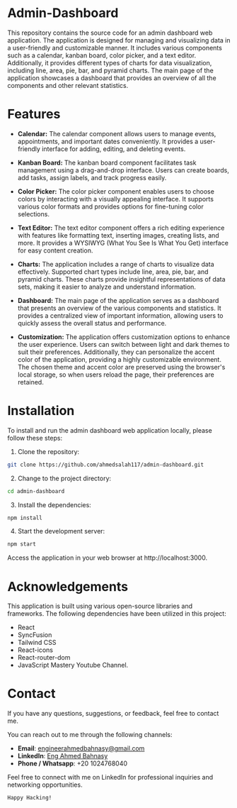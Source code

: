 # Admin-Dashboard

This repository contains the source code for an admin dashboard web application. The application is designed for managing and visualizing data in a user-friendly and customizable manner. It includes various components such as a calendar, kanban board, color picker, and a text editor. Additionally, it provides different types of charts for data visualization, including line, area, pie, bar, and pyramid charts. The main page of the application showcases a dashboard that provides an overview of all the components and other relevant statistics.

# Features

- **Calendar:** The calendar component allows users to manage events, appointments, and important dates conveniently. It provides a user-friendly interface for adding, editing, and deleting events.

- **Kanban Board:** The kanban board component facilitates task management using a drag-and-drop interface. Users can create boards, add tasks, assign labels, and track progress easily.

* **Color Picker:** The color picker component enables users to choose colors by interacting with a visually appealing interface. It supports various color formats and provides options for fine-tuning color selections.

- **Text Editor:** The text editor component offers a rich editing experience with features like formatting text, inserting images, creating lists, and more. It provides a WYSIWYG (What You See Is What You Get) interface for easy content creation.

- **Charts:** The application includes a range of charts to visualize data effectively. Supported chart types include line, area, pie, bar, and pyramid charts. These charts provide insightful representations of data sets, making it easier to analyze and understand information.

- **Dashboard:** The main page of the application serves as a dashboard that presents an overview of the various components and statistics. It provides a centralized view of important information, allowing users to quickly assess the overall status and performance.

- **Customization:** The application offers customization options to enhance the user experience. Users can switch between light and dark themes to suit their preferences. Additionally, they can personalize the accent color of the application, providing a highly customizable environment. The chosen theme and accent color are preserved using the browser's local storage, so when users reload the page, their preferences are retained.

# Installation

To install and run the admin dashboard web application locally, please follow these steps:

1. Clone the repository:

```bash copy
git clone https://github.com/ahmedsalah117/admin-dashboard.git

```

2. Change to the project directory:

```bash copy
cd admin-dashboard

```

3. Install the dependencies:

```bash copy
npm install

```

4. Start the development server:

```bash Copy
npm start

```

Access the application in your web browser at http://localhost:3000.

# Acknowledgements

This application is built using various open-source libraries and frameworks. The following dependencies have been utilized in this project:

- React
- SyncFusion
- Tailwind CSS
- React-icons
- React-router-dom
- JavaScript Mastery Youtube Channel.

# Contact

If you have any questions, suggestions, or feedback, feel free to contact me.

You can reach out to me through the following channels:

- **Email**: [engineerahmedbahnasy@gmail.com](mailto:engineerahmedbahnasy@gmail.com)
- **LinkedIn**: [Eng Ahmed Bahnasy](https://www.linkedin.com/in/eng-ahmed-bahnasy/)
- **Phone / Whatsapp**: +20 1024768040

Feel free to connect with me on LinkedIn for professional inquiries and networking opportunities.

```
Happy Hacking!
```
